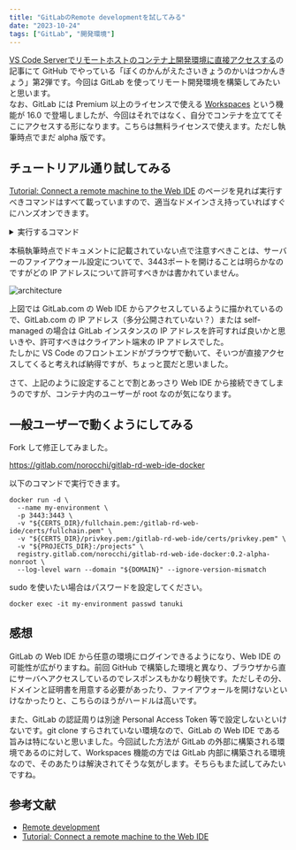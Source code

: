 ```yaml
---
title: "GitLabのRemote developmentを試してみる"
date: "2023-10-24"
tags: ["GitLab", "開発環境"]
---
```


[VS Code Serverでリモートホストのコンテナ上開発環境に直接アクセスする](/posts/2022/12/vscode-server-devcontainer)の記事にて GitHub でやっている「ぼくのかんがえたさいきょうのかいはつかんきょう」第2弾です。今回は GitLab を使ってリモート開発環境を構築してみたいと思います。  
なお、GitLab には Premium 以上のライセンスで使える [Workspaces](https://docs.gitlab.com/ee/user/workspace/index.html) という機能が 16.0 で登場しましたが、今回はそれではなく、自分でコンテナを立ててそこにアクセスする形になります。こちらは無料ライセンスで使えます。ただし執筆時点でまだ alpha 版です。

## チュートリアル通り試してみる

[Tutorial: Connect a remote machine to the Web IDE](https://docs.gitlab.com/ee/user/project/remote_development/connect_machine.html) のページを見れば実行すべきコマンドはすべて載っていますので、適当なドメインさえ持っていればすぐにハンズオンできます。

<details>
<summary>実行するコマンド</summary>

```shell
sudo apt-get update
sudo apt-get install certbot

export EMAIL="YOUR_EMAIL@example.com"
export DOMAIN="example.remote.gitlab.dev"

certbot -d "${DOMAIN}" \
  -m "${EMAIL}" \
  --config-dir ~/.certbot/config \
  --logs-dir ~/.certbot/logs \
  --work-dir ~/.certbot/work \
  --manual \
  --preferred-challenges dns certonly

export CERTS_DIR="/home/ubuntu/.certbot/config/live/${DOMAIN}"
export PROJECTS_DIR="/home/ubuntu"

docker run -d \
  --name my-environment \
  -p 3443:3443 \
  -v "${CERTS_DIR}/fullchain.pem:/gitlab-rd-web-ide/certs/fullchain.pem" \
  -v "${CERTS_DIR}/privkey.pem:/gitlab-rd-web-ide/certs/privkey.pem" \
  -v "${PROJECTS_DIR}:/projects" \
  registry.gitlab.com/gitlab-org/remote-development/gitlab-rd-web-ide-docker:0.2-alpha \
  --log-level warn --domain "${DOMAIN}" --ignore-version-mismatch

docker exec my-environment cat TOKEN
```

</details>

本稿執筆時点でドキュメントに記載されていない点で注意すべきことは、サーバーのファイアウォール設定についてで、3443ポートを開けることは明らかなのですがどの IP アドレスについて許可すべきかは書かれていません。

![architecture](https://gitlab.com/norocchi/gitlab-rd-web-ide-docker/-/raw/bb49b1ad03a31f5b52f0571159a75e29d79a8fef/docs/architecture.png)

上図では GitLab.com の Web IDE からアクセスしているように描かれているので、GitLab.com の IP アドレス（多分公開されていない？）または self-managed の場合は GitLab インスタンスの IP アドレスを許可すれば良いかと思いきや、許可すべきはクライアント端末の IP アドレスでした。  
たしかに VS Code のフロントエンドがブラウザで動いて、そいつが直接アクセスしてくると考えれば納得ですが、ちょっと罠だと思いました。

さて、上記のように設定することで割とあっさり Web IDE から接続できてしまうのですが、コンテナ内のユーザーが root なのが気になります。

## 一般ユーザーで動くようにしてみる

Fork して修正してみました。

https://gitlab.com/norocchi/gitlab-rd-web-ide-docker

以下のコマンドで実行できます。

```shell
docker run -d \
  --name my-environment \
  -p 3443:3443 \
  -v "${CERTS_DIR}/fullchain.pem:/gitlab-rd-web-ide/certs/fullchain.pem" \
  -v "${CERTS_DIR}/privkey.pem:/gitlab-rd-web-ide/certs/privkey.pem" \
  -v "${PROJECTS_DIR}:/projects" \
  registry.gitlab.com/norocchi/gitlab-rd-web-ide-docker:0.2-alpha-nonroot \
  --log-level warn --domain "${DOMAIN}" --ignore-version-mismatch
```

sudo を使いたい場合はパスワードを設定してください。

```shell
docker exec -it my-environment passwd tanuki
```

## 感想

GitLab の Web IDE から任意の環境にログインできるようになり、Web IDE の可能性が広がりますね。前回 GitHub で構築した環境と異なり、ブラウザから直にサーバへアクセスしているのでレスポンスもかなり軽快です。ただしその分、ドメインと証明書を用意する必要があったり、ファイアウォールを開けないといけなかったりと、こちらのほうがハードルは高いです。

また、GitLab の認証周りは別途 Personal Access Token 等で設定しないといけないです。git clone すらされていない環境なので、GitLab の Web IDE である旨みは特にないと思いました。今回試した方法が GitLab の外部に構築される環境であるのに対して、Workspaces 機能の方では GitLab 内部に構築される環境なので、そのあたりは解決されてそうな気がします。そちらもまた試してみたいですね。

## 参考文献

* [Remote development](https://docs.gitlab.com/ee/user/project/remote_development/index.html)
* [Tutorial: Connect a remote machine to the Web IDE](https://docs.gitlab.com/ee/user/project/remote_development/connect_machine.html)

